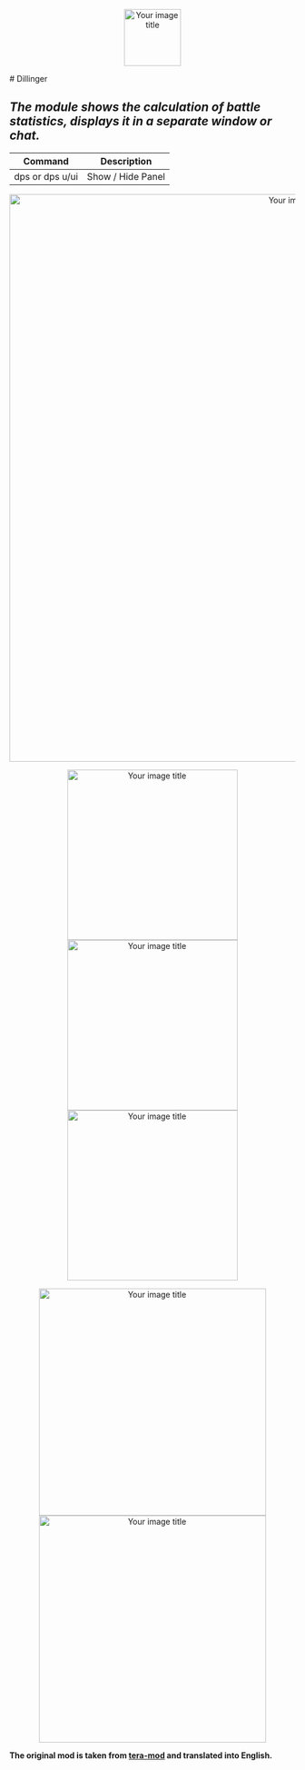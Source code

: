 <p align="center"><img src="https://github.com/war100ck/others/blob/master/terabooxlogo.svg" alt="Your image title" width="100"/></p>
# Dillinger

## _The module shows the calculation of battle statistics, displays it in a separate window or chat._

| Сommand | Description |
| - | - |
| dps or dps u/ui | Show / Hide Panel |

<p align="center"><img src="https://github.com/war100ck/TeraToolbox-and-old-modifications-only-for-client-version-92.03-92.04/blob/main/DPS-Monitor_EN/screenshot/0.png" alt="Your image title" width="1000"/>
 
<p align="center"><img src="https://github.com/war100ck/TeraToolbox-and-old-modifications-only-for-client-version-92.03-92.04/blob/main/DPS-Monitor_EN/screenshot/1.png" alt="Your image title" width="300"/> <img src="https://github.com/war100ck/TeraToolbox-and-old-modifications-only-for-client-version-92.03-92.04/blob/main/DPS-Monitor_EN/screenshot/2.png" alt="Your image title" width="300"/> <img src="https://github.com/war100ck/TeraToolbox-and-old-modifications-only-for-client-version-92.03-92.04/blob/main/DPS-Monitor_EN/screenshot/3.png" alt="Your image title" width="300"/> 

<p align="center"><img src="https://github.com/war100ck/TeraToolbox-and-old-modifications-only-for-client-version-92.03-92.04/blob/main/DPS-Monitor_EN/screenshot/4.png" alt="Your image title" width="400"/> <img src="https://github.com/war100ck/TeraToolbox-and-old-modifications-only-for-client-version-92.03-92.04/blob/main/DPS-Monitor_EN/screenshot/5.png" alt="Your image title" width="400"/> 

**The original mod is taken from [tera-mod](https://github.com/tera-mod/DPS-Monitor) and translated into English.**





